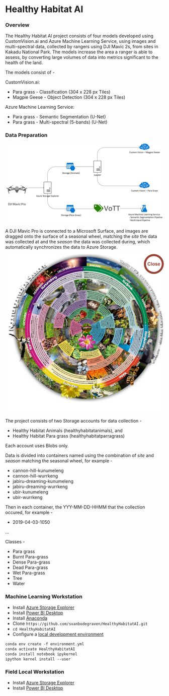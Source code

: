 # Healthy Habitat AI

### Overview
The Healthy Habitat AI project consists of four models developed using CustomVision.ai and Azure Machine Learning Service, using images and multi-spectral data, collected by rangers using DJI Mavic 2s, from sites in Kakadu National Park. The models increase the area a ranger is able to assess, by converting large volumes of data into metrics significant to the health of the land.

The models consist of -

CustomVision.ai:
* Para grass - Classification (304 x 228 px Tiles)
* Magpie Geese - Object Detection (304 x 228 px Tiles)

Azure Machine Learning Service:
* Para grass - Semantic Segmentation (U-Net)
* Para grass - Multi-spectral (5-bands) (U-Net)

### Data Preparation

![](Healthy_Habitat_AI_Data_Preparation_v1.0_20-09-2019.jpg)

A DJI Mavic Pro is connected to a Microsoft Surface, and images are dragged onto the surface of a seasonal wheel, matching the *site* the data was collected at and the *season* the data was collected during, which automatically synchronizes the data to Azure Storage.

![](UX.png)

The project consists of two Storage accounts for data collection -
* Healthy Habitat Animals (healthyhabitatanimals), and
* Healthy Habitat Para grass (healthyhabitatparragrass)

Each account uses Blobs only.

Data is divided into containers named using the combination of *site* and *season* matching the seasonal wheel, for example -

* cannon-hill-kunumeleng
* cannon-hill-wurrkeng
* jabiru-dreaming-kunumeleng
* jabiru-dreaming-wurrkeng
* ubir-kunumeleng
* ubir-wurrkeng

Then in each container, the YYY-MM-DD-HHMM that the collection occured, for example -
* 2019-04-03-1050

...

Classes -
* Para grass
* Burnt Para-grass
* Dense Para-grass
* Dead Para-grass
* Wet Para-grass
* Tree
* Water

### Machine Learning Workstation
* Install [Azure Storage Explorer](https://azure.microsoft.com/en-us/features/storage-explorer/)
* Install [Power BI Desktop](https://powerbi.microsoft.com/en-us/desktop/)
* Install [Anaconda](https://docs.anaconda.com/anaconda/install/)
* Clone `https://github.com/svanbodegraven/HealthyHabitatAI.git`
* `cd HealthyHabitatAI`
* Configure a [local development environment](https://docs.microsoft.com/en-us/azure/machine-learning/service/how-to-configure-environment#local)

```
conda env create -f environment.yml
conda activate HealthyHabitatAI
conda install notebook ipykernel
ipython kernel install --user
```

### Field  Local Workstation
* Install [Azure Storage Explorer](https://azure.microsoft.com/en-us/features/storage-explorer/)
* Install [Power BI Desktop](https://powerbi.microsoft.com/en-us/desktop/)